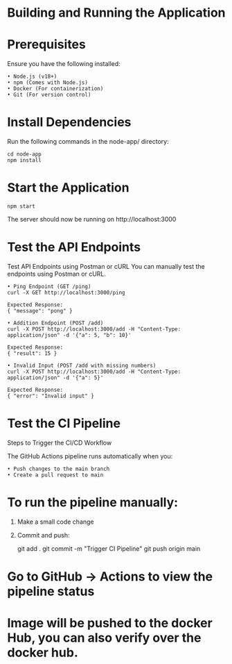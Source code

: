 # Building and Running the Application

# Prerequisites

Ensure you have the following installed:

    • Node.js (v18+)
    • npm (Comes with Node.js)
    • Docker (For containerization)
    • Git (For version control)

# Install Dependencies

Run the following commands in the node-app/ directory:

    cd node-app
    npm install

# Start the Application

    npm start

The server should now be running on http://localhost:3000

# Test the API Endpoints

Test API Endpoints using Postman or cURL
You can manually test the endpoints using Postman or cURL.

    • Ping Endpoint (GET /ping)
    curl -X GET http://localhost:3000/ping

    Expected Response:
    { "message": "pong" }

    • Addition Endpoint (POST /add)
    curl -X POST http://localhost:3000/add -H "Content-Type: application/json" -d '{"a": 5, "b": 10}'

    Expected Response:
    { "result": 15 }

    • Invalid Input (POST /add with missing numbers)
    curl -X POST http://localhost:3000/add -H "Content-Type: application/json" -d '{"a": 5}'

    Expected Response:
    { "error": "Invalid input" }

# Test the CI Pipeline

Steps to Trigger the CI/CD Workflow

The GitHub Actions pipeline runs automatically when you:

    • Push changes to the main branch
    • Create a pull request to main

# To run the pipeline manually:

1. Make a small code change
2. Commit and push:

   git add .
   git commit -m "Trigger CI Pipeline"
   git push origin main

# Go to GitHub → Actions to view the pipeline status

# Image will be pushed to the docker Hub, you can also verify over the docker hub.
